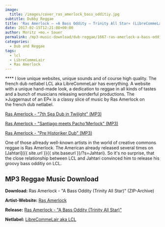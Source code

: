 ```yaml
---
image:
  title: /images/cover_ras_amerlock_bass_odditiy.jpg
subtitle: Dubby Reggae
title: 'Ras Amerlock – »A Bass Oddity – Trinity All Star« (LibreCommeLair)'
date: 2017-02-15T12:21:08+00:00
author: Moritz »mo.« Sauer
permalink: /mp3-music-download/dub-reggae/1667-ras-amerlock-a-bass-oddity
categories:
  - Dub and Reggae
tags:
  - lcl
  - LibreCommeLair
  - Ras Amerlock
---
```

**** I love unique websites, unique sounds and of course high quality. The french dub netlabel LCL aka LibreCommeLair has everything. A website with a unique hand-made look, a dedication to reggae in all kinds of tastes and a bunch of musicians releasing wonderful productions. The »Juggernaut of an EP« is a classy slice of music by Ras Amerlock on the french dub netlabel.
<!--more-->

<!--mp3links-->

[Ras Amerlock - "7th Sea Dub in Twilight" (MP3)](http://www.lclweb.org/audio/releases/lcl20_abo/%5BLCL20%5D_Ras_Amerlock_-_2010_A_Bass_Oddity_-_02_-_7th_Sea_Dub_in_twilight_-_Ras_Amerlock_meets_Professor_Balthazar.mp3)
  
[Ras Amerlock - "Santiago meets Pacho'Merlock" (MP3)](http://www.lclweb.org/audio/releases/lcl20_abo/%5BLCL20%5D_Ras_Amerlock_-_2010_A_Bass_Oddity_-_03_-_Santiago_Meets_Pacho_Merlock.mp3)
  
[Ras Amerlock - "Pre Historiker Dub" (MP3)](http://www.lclweb.org/audio/releases/lcl20_abo/%5BLCL20%5D_Ras_Amerlock_-_2010_A_Bass_Oddity_-_01_-_Pre_Historiker_Dub_-_Ras_Amerlock_meets_Uffe.mp3)

<!--mp3linksend-->

<!--more-->

<!--adsense-->

One of those allready well-known artists in the world of creative commons reggae is Ras Amerlock. The American already released several times on [Jahtari]({{ site.url }}{{ site.baseurl }}/?s=Jahtari). So it's no surprise, that the close relationship between LCL and Jahtari convinced him to release his groovy bass odditiy on LCL.

## MP3 Reggae Music Download

**Download:** Ras Amerlock - "A Bass Oddity (Trinity All Star)" (ZIP-Archive)
  
**Artist-Website:** [Ras Amerlock](http://www.myspace.com/rasamerlockstatemonrasta)
  
**Release:** [Ras Amerlock - "A Bass Oddity (Trinity All Star)"](http://www.lclweb.org/audio_lp_lcl20.htm)
  
**Netlabel:** [LibreCommeLair aka LCL](http://www.lclweb.org)